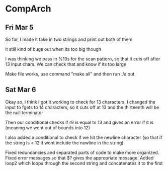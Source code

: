 # CompArch

## Fri Mar 5
So far, I made it take in two strings and print out both of them

it still kind of bugs out when its too big though

I was thinking we pass in %13s for the scan pattern, 
so that it cuts off after 13 input chars. We can check that
and know if its too large

Make file works, use command "make all" and then run ./a.out 

## Sat Mar 6
Okay so, i think i got it working to check for 13 characters. 
I changed the input to fgets to 14 characters, so it cuts off 
at 13 and the thirteenth will be the null terminator

Then our conditional checks if r9 is equal to 13 and gives an error if it is 
(meaning we went out of bounds into 12)

I also added a conditional to check if we hit the newline character (so that if the 
string is < 12 it wont include the newline in the string)

Fixed redundancies and separated parts of code to make more organized. 
Fixed error messages so that $? gives the appropriate message. 
Added loop2 which loops through the second string and concatenates it to the first
